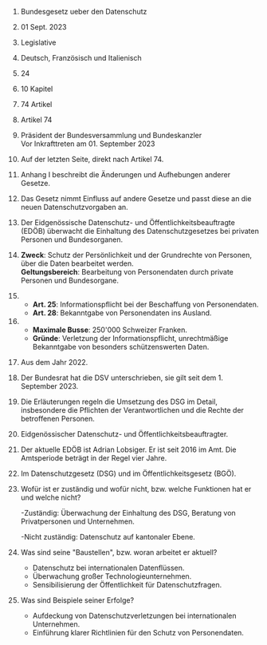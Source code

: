 

1. Bundesgesetz ueber den Datenschutz

2. 01 Sept. 2023

3. Legislative

4. Deutsch, Französisch und Italienisch

5. 24

6. 10 Kapitel

7. 74 Artikel

8. Artikel 74

9. Präsident der Bundesversammlung und Bundeskanzler  
   Vor Inkrafttreten am 01. September 2023  

10. Auf der letzten Seite, direkt nach Artikel 74.  

11. Anhang I beschreibt die Änderungen und Aufhebungen anderer Gesetze.  

12. Das Gesetz nimmt Einfluss auf andere Gesetze und passt diese an die neuen Datenschutzvorgaben an.  

13. Der Eidgenössische Datenschutz- und Öffentlichkeitsbeauftragte (EDÖB) überwacht die Einhaltung des Datenschutzgesetzes bei privaten Personen und Bundesorganen.  

14. **Zweck**: Schutz der Persönlichkeit und der Grundrechte von Personen, über die Daten bearbeitet werden.  
    **Geltungsbereich**: Bearbeitung von Personendaten durch private Personen und Bundesorgane.  
15. - **Art. 25**: Informationspflicht bei der Beschaffung von Personendaten.  
    - **Art. 28**: Bekanntgabe von Personendaten ins Ausland.
      
16. - **Maximale Busse**: 250'000 Schweizer Franken.  
    - **Gründe**: Verletzung der Informationspflicht, unrechtmäßige Bekanntgabe von besonders schützenswerten Daten.
17. Aus dem Jahr 2022.

18. Der Bundesrat hat die DSV unterschrieben, sie gilt seit dem 1. September 2023.

19. Die Erläuterungen regeln die Umsetzung des DSG im Detail, insbesondere die Pflichten der Verantwortlichen und die Rechte der betroffenen Personen.

20. Eidgenössischer Datenschutz- und Öffentlichkeitsbeauftragter.

21. Der aktuelle EDÖB ist Adrian Lobsiger. Er ist seit 2016 im Amt. Die Amtsperiode beträgt in der Regel vier Jahre.

22. Im Datenschutzgesetz (DSG) und im Öffentlichkeitsgesetz (BGÖ).

23. Wofür ist er zuständig und wofür nicht, bzw. welche Funktionen hat er und welche nicht?

      -Zuständig: Überwachung der Einhaltung des DSG, Beratung von Privatpersonen und Unternehmen.
    
      -Nicht zuständig: Datenschutz auf kantonaler Ebene.
    
24. Was sind seine "Baustellen", bzw. woran arbeitet er aktuell?

    - Datenschutz bei internationalen Datenflüssen.
    - Überwachung großer Technologieunternehmen.
    - Sensibilisierung der Öffentlichkeit für Datenschutzfragen.
      
25. Was sind Beispiele seiner Erfolge?
    - Aufdeckung von Datenschutzverletzungen bei internationalen Unternehmen.
    - Einführung klarer Richtlinien für den Schutz von Personendaten.

